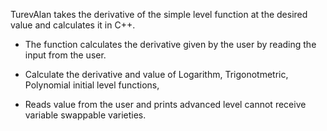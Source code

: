 TurevAlan takes the derivative of the simple level function at the desired value and calculates it in C++.

- The function calculates the derivative given by the user by reading the input from the user.

- Calculate the derivative and value of Logarithm, Trigonotmetric, Polynomial initial level functions,

- Reads value from the user and prints advanced level cannot receive variable swappable varieties.
